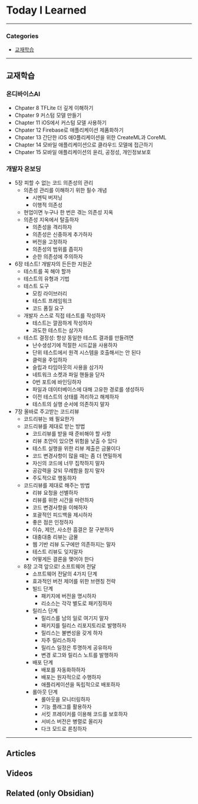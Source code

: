# Today I Learned

---

### Categories
- [교재학습](#교재학습)

---

## 교재학습
### 온디바이스AI
* Chpater 8 TFLite 더 깊게 이해하기
* Chpater 9 커스텀 모델 만들기
* Chapter 11 iOS에서 커스텀 모델 사용하기
* Chpater 12 Firebase로 애플리케이션 제품화하기
* Chpater 13 간단한 iOS 애0플리케이션을 위한 CreateML과 CoreML
* Chapter 14 모바일 애플리케이션으로 클라우드 모델에 접근하기
* Chpater 15 모바일 애플리케이션의 윤리, 공정성, 개인정보보호
### 개발자 온보딩 
* 5장 피할 수 없는 코드 의존성의 관리
	* 의존성 관리를 이해하기 위한 필수 개념
		* 시멘틱 버저닝
		* 이행적 의존성
	* 현업이면 누구나 한 번은 겪는 의존성 지옥
	* 의존성 지옥에서 탈출하자
		* 의존성을 격리하자
		* 의존성은 신중하게 추가하자
		* 버전을 고정하자
		* 의존성의 범위를 좁히자
		* 순한 의존성에 주의하자
* 6장 테스트! 개발자의 든든한 지원군
	* 테스트를 꼭 해야 할까
	* 테스트의 유형과 기법
	* 테스트 도구
		* 모킹 라이브러리
		* 테스트 프레임워크
		* 코드 품질 요구
	* 개발자 스스로 직접 테스트를 작성하자
		* 테스트는 깔끔하게 작성하자
		* 과도한 테스트는 삼가자
	* 테스트 결정성: 항상 동일한 테스트 결과를 만들려면
		* 난수생성기에 적절한 시드값을 사용하자
		* 단위 테스트에서 원격 시스템을 호출해서는 안 된다
		* 클럭을 주입하자
		* 슬립과 타임아웃의 사용을 삼가자
		* 네트워크 소켓과 파일 핸들을 닫자
		* 0번 포트에 바인딩하자
		* 파일과 데이터베이스에 대해 고유한 경로를 생성하자
		* 이전 테스트의 상태를 격리하고 해제하자
		* 테스트의 실행 순서에 의존하지 말자
* 7장 올바로 주고받는 코드리뷰
	* 코드리뷰는 왜 필요한가
	* 코드리뷰를 제대로 받는 방법
		* 코드리뷰를 받을 때 준비해야 할 사항
		* 리뷰 초안이 있으면 위험을 낮출 수 있다
		* 테스트 실행을 위한 리뷰 제출은 금물이다
		* 코드 변경사항이 많을 때는 좀 더 면밀하게
		* 자신의 코드에 너무 집착하지 말자
		* 공감력을 갖되 무례함을 참지 말자
		* 주도적으로 행동하자
	* 코드리뷰를 제대로 해주는 방법
		* 리뷰 요청을 선별하자
		* 리뷰를 위한 시간을 마련하자
		* 코드 변경사항을 이해하자
		* 포괄적인 피드백을 제시하자
		* 좋은 점은 인정하자
		* 이슈, 제안, 사소한 흠결은 잘 구분하자
		* 대충대충 리뷰는 금물
		* 웹 기반 리뷰 도구에만 의존하지는 말자
		* 테스트 리뷰도 잊지말자
		* 어떻게든 결론을 맺어야 한다
	* 8장 고객 앞으로! 소프트웨어 전달
		* 소프트웨어 전달의 4가지 단계
		* 효과적인 버전 제어를 위한 브랜칭 전략
		* 빌드 단계
			* 패키지에 버전을 명시하자
			* 리소스는 각각 별도로 패키징하자
		* 릴리스 단계
			* 릴리스를 남의 일로 여기지 말자
			* 패키지를 릴리스 리포지토리로 발행하자
			* 릴리스는 불변성을 갖게 하자
			* 자주 릴리스하자
			* 릴리스 일정은 투명하게 공유하자
			* 변경 로그와 릴리스 노트를 발행하자
		* 배포 단계
			* 배포를 자동화하하자
			* 배포는 원자적으로 수행하자
			* 애플리케이션을 독립적으로 배포하자
		* 롤아웃 단계
			* 롤아웃을 모니터링하자
			* 기능 플래그를 활용하자
			* 서킷 프레이커를 이용해 코드를 보호하자
			* 서비스 버전은 병렬로 올리자
			* 다크 모드로 론칭하자
---

## Articles

## Videos

## Related (only Obsidian)